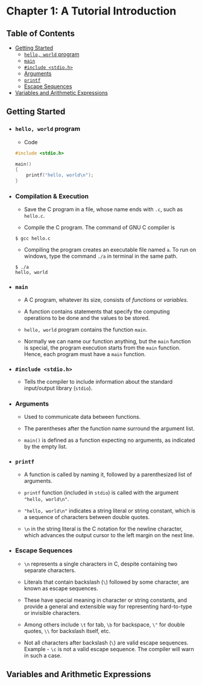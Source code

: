 
# Chapter 1: A Tutorial Introduction

## Table of Contents

- [Getting Started](#getting-started)
    - [`hello, world` program](#hello-world-program)
    - [`main`](#main)
    - [`#include <stdio.h>`](#include-stdioh)
    - [Arguments](#arguments)
    - [`printf`](#printf)
    - [Escape Sequences](#escape-sequences)
- [Variables and Arithmetic Expressions](#variables-and-arithmetic-expressions)

## Getting Started

- ### `hello, world` program

    - Code
        
    ```c
    #include <stdio.h>

    main()
    {
        printf("hello, world\n");
    }
    ```

- ### Compilation & Execution

    - Save the C program in a file, whose name ends with `.c`, such as `hello.c`.

    - Compile the C program. The command of GNU C compiler is

    ```console
    $ gcc hello.c
    ```

    - Compiling the program creates an executable file named `a`. To run on windows, type the command `./a` in terminal in the same path.

    ```console
    $ ./a
    hello, world
    ```

- ### `main`

    - A C program, whatever its size, consists of *functions* or *variables*.

    - A function contains statements that specify the computing operations to be done and the values to be stored.

    - `hello, world` program contains the function `main`.

    - Normally we can name our function anything, but the `main` function is special, the program execution starts from the `main` function. Hence, each program must have a `main` function.

- ### `#include <stdio.h>`

    - Tells the compiler to include information about the standard input/output library (`stdio`).

- ### Arguments

    - Used to communicate data between functions.

    - The parentheses after the function name surround the argument list.

    - `main()` is defined as a function expecting no arguments, as indicated by the empty list.

- ### `printf`

    - A function is called by naming it, followed by a parenthesized list of arguments.

    - `printf` function (included in `stdio`) is called with the argument `"hello, world\n"`.

    - `"hello, world\n"` indicates a string literal or string constant, which is a sequence of characters between double quotes.

    - `\n` in the string literal is the C notation for the newline character, which advances the output cursor to the left margin on the next line.

- ### Escape Sequences

    - `\n` represents a single characters in C, despite containing two separate characters.
    
    - Literals that contain backslash (`\`) followed by some character, are known as escape sequences.
    
    - These have special meaning in character or string constants, and provide a general and extensible way for representing hard-to-type or invisible characters.
    
    - Among others include `\t` for tab, `\b` for backspace, `\"` for double quotes, `\\` for backslash itself, etc.

    - Not all characters after backslash (`\`) are valid escape sequences. Example - `\c` is not a valid escape sequence. The compiler will warn in such a case.

## Variables and Arithmetic Expressions 